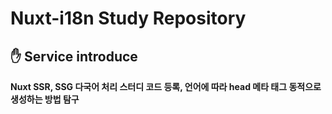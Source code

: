 # <b>Nuxt-i18n Study Repository</b>

<h2> 
  <b>✋ Service introduce</b>
</h2>
<b>Nuxt SSR, SSG 다국어 처리 스터디 코드 등록, 언어에 따라 head 메타 태그 동적으로 생성하는 방법 탐구</b>
